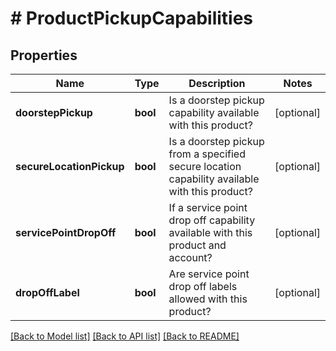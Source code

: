 # # ProductPickupCapabilities

## Properties

Name | Type | Description | Notes
------------ | ------------- | ------------- | -------------
**doorstepPickup** | **bool** | Is a doorstep pickup capability available with this product? | [optional]
**secureLocationPickup** | **bool** | Is a doorstep pickup from a specified secure location capability available with this product? | [optional]
**servicePointDropOff** | **bool** | If a service point drop off capability available with this product and account? | [optional]
**dropOffLabel** | **bool** | Are service point drop off labels allowed with this product? | [optional]

[[Back to Model list]](../../README.md#models) [[Back to API list]](../../README.md#endpoints) [[Back to README]](../../README.md)
